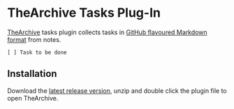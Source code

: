 # TheArchive Tasks Plug-In

[TheArchive](https://zettelkasten.de/the-archive/) tasks plugin collects tasks in [GitHub flavoured Markdown format](https://github.blog/news-insights/product-news/task-lists-in-all-markdown-documents/) from notes.

`[ ] Task to be done`

## Installation

Download the [latest release version](https://github.com/iltempo/thearchive-tasks-plugin/releases), unzip and double click the plugin file to open TheArchive.